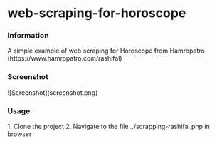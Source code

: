 # web-scraping-for-horoscope

<h3>Information</h3>
A simple example of web scraping for Horoscope from Hamropatro (https://www.hamropatro.com/rashifal)

<h3>Screenshot</h3>
![Screenshot](screenshot.png)

<h3>Usage</h3>
1. Clone the project
2. Navigate to the file ../scrapping-rashifal.php in browser

